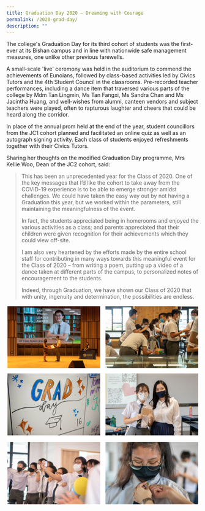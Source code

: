 ```yaml
---
title: Graduation Day 2020 – Dreaming with Courage
permalink: /2020-grad-day/
description: ""
---
```

The college's Graduation Day for its third cohort of students was the first-ever at its Bishan campus and in line with nationwide safe management measures, one unlike other previous farewells.

A small-scale 'live' ceremony was held in the auditorium to commend the achievements of Eunoians, followed by class-based activities led by Civics Tutors and the 4th Student Council in the classrooms. Pre-recorded teacher performances, including a dance item that traversed various parts of the college by Mdm Tan Lingmin, Ms Tan Fangxi, Ms Sandra Chan and Ms Jacintha Huang, and well-wishes from alumni, canteen vendors and subject teachers were played, often to rapturous laughter and cheers that could be heard along the corridor.

In place of the annual prom held at the end of the year, student councillors from the JC1 cohort planned and facilitated an online quiz as well as an autograph signing activity. Each class of students enjoyed refreshments together with their Civics Tutors.

Sharing her thoughts on the modified Graduation Day programme, Mrs Kellie Woo, Dean of the JC2 cohort, said:

> This has been an unprecedented year for the Class of 2020. One of the key messages that I’d like the cohort to take away from the COVID-19 experience is to be able to emerge stronger amidst challenges. We could have taken the easy way out by not having a Graduation this year, but we worked within the parameters, still maintaining the meaningfulness of the event. 
> 
> In fact, the students appreciated being in homerooms and enjoyed the various activities as a class; and parents appreciated that their children were given recognition for their achievements which they could view off-site. 
> 
> I am also very heartened by the efforts made by the entire school staff for contributing in many ways towards this meaningful event for the Class of 2020 – from writing a poem, putting up a video of a dance taken at different parts of the campus, to personalized notes of encouragement to the students. 
> 
> Indeed, through Graduation, we have shown our Class of 2020 that with unity, ingenuity and determination, the possibilities are endless.

![](/images/2020-gd-1.png)
![](/images/2020-gd-2.png)